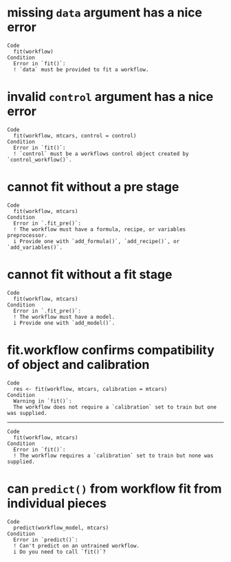 # missing `data` argument has a nice error

    Code
      fit(workflow)
    Condition
      Error in `fit()`:
      ! `data` must be provided to fit a workflow.

# invalid `control` argument has a nice error

    Code
      fit(workflow, mtcars, control = control)
    Condition
      Error in `fit()`:
      ! `control` must be a workflows control object created by `control_workflow()`.

# cannot fit without a pre stage

    Code
      fit(workflow, mtcars)
    Condition
      Error in `.fit_pre()`:
      ! The workflow must have a formula, recipe, or variables preprocessor.
      i Provide one with `add_formula()`, `add_recipe()`, or `add_variables()`.

# cannot fit without a fit stage

    Code
      fit(workflow, mtcars)
    Condition
      Error in `.fit_pre()`:
      ! The workflow must have a model.
      i Provide one with `add_model()`.

# fit.workflow confirms compatibility of object and calibration

    Code
      res <- fit(workflow, mtcars, calibration = mtcars)
    Condition
      Warning in `fit()`:
      The workflow does not require a `calibration` set to train but one was supplied.

---

    Code
      fit(workflow, mtcars)
    Condition
      Error in `fit()`:
      ! The workflow requires a `calibration` set to train but none was supplied.

# can `predict()` from workflow fit from individual pieces

    Code
      predict(workflow_model, mtcars)
    Condition
      Error in `predict()`:
      ! Can't predict on an untrained workflow.
      i Do you need to call `fit()`?


